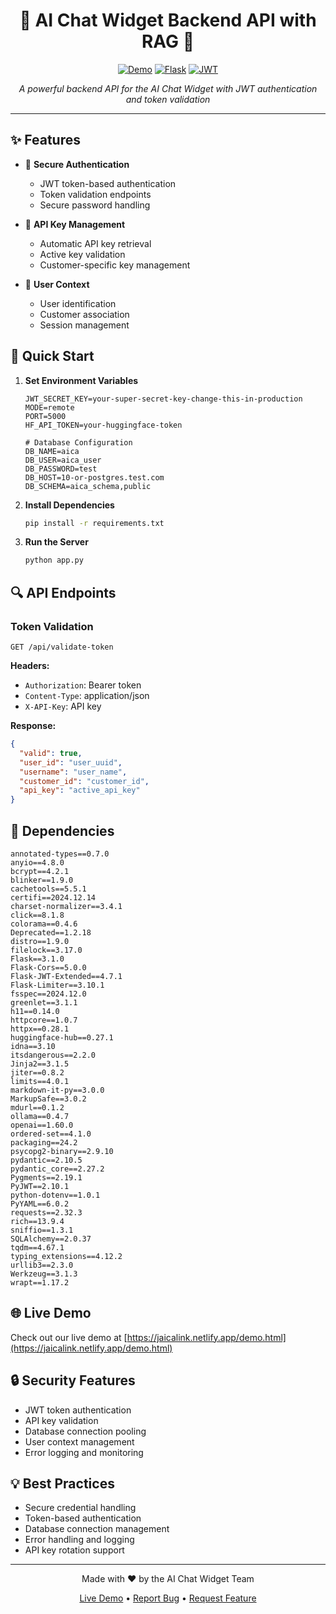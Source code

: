 <!-- Decorative header -->
<div align="center">
  
# 🌟 AI Chat Widget Backend API with RAG 🤖
[![Demo](https://img.shields.io/badge/Demo-Live%20Preview-brightgreen?style=for-the-badge)](https://jaicalink.netlify.app/demo.html)
[![Flask](https://img.shields.io/badge/Flask-2.3.3-blue?style=for-the-badge&logo=flask)](https://flask.palletsprojects.com/)
[![JWT](https://img.shields.io/badge/JWT-Auth-red?style=for-the-badge&logo=json-web-tokens)](https://jwt.io/)

*A powerful backend API for the AI Chat Widget with JWT authentication and token validation*

---
</div>

## ✨ Features

- 🔐 **Secure Authentication**
  - JWT token-based authentication
  - Token validation endpoints
  - Secure password handling

- 🔑 **API Key Management**
  - Automatic API key retrieval
  - Active key validation
  - Customer-specific key management

- 👤 **User Context**
  - User identification
  - Customer association
  - Session management

## 🚀 Quick Start

1. **Set Environment Variables**
   ```env
   JWT_SECRET_KEY=your-super-secret-key-change-this-in-production
   MODE=remote
   PORT=5000
   HF_API_TOKEN=your-huggingface-token

   # Database Configuration
   DB_NAME=aica
   DB_USER=aica_user
   DB_PASSWORD=test
   DB_HOST=10-or-postgres.test.com
   DB_SCHEMA=aica_schema,public
   ```

2. **Install Dependencies**
   ```bash
   pip install -r requirements.txt
   ```

3. **Run the Server**
   ```bash
   python app.py
   ```

## 🔍 API Endpoints

### Token Validation
```http
GET /api/validate-token
```

**Headers:**
- `Authorization`: Bearer token
- `Content-Type`: application/json
- `X-API-Key`: API key

**Response:**
```json
{
  "valid": true,
  "user_id": "user_uuid",
  "username": "user_name",
  "customer_id": "customer_id",
  "api_key": "active_api_key"
}
```

## 🔧 Dependencies

```plaintext
annotated-types==0.7.0
anyio==4.8.0
bcrypt==4.2.1
blinker==1.9.0
cachetools==5.5.1
certifi==2024.12.14
charset-normalizer==3.4.1
click==8.1.8
colorama==0.4.6
Deprecated==1.2.18
distro==1.9.0
filelock==3.17.0
Flask==3.1.0
Flask-Cors==5.0.0
Flask-JWT-Extended==4.7.1
Flask-Limiter==3.10.1
fsspec==2024.12.0
greenlet==3.1.1
h11==0.14.0
httpcore==1.0.7
httpx==0.28.1
huggingface-hub==0.27.1
idna==3.10
itsdangerous==2.2.0
Jinja2==3.1.5
jiter==0.8.2
limits==4.0.1
markdown-it-py==3.0.0
MarkupSafe==3.0.2
mdurl==0.1.2
ollama==0.4.7
openai==1.60.0
ordered-set==4.1.0
packaging==24.2
psycopg2-binary==2.9.10
pydantic==2.10.5
pydantic_core==2.27.2
Pygments==2.19.1
PyJWT==2.10.1
python-dotenv==1.0.1
PyYAML==6.0.2
requests==2.32.3
rich==13.9.4
sniffio==1.3.1
SQLAlchemy==2.0.37
tqdm==4.67.1
typing_extensions==4.12.2
urllib3==2.3.0
Werkzeug==3.1.3
wrapt==1.17.2

```

## 🌐 Live Demo

Check out our live demo at [https://jaicalink.netlify.app/demo.html](https://jaicalink.netlify.app/demo.html)

## 🔒 Security Features

- JWT token authentication
- API key validation
- Database connection pooling
- User context management
- Error logging and monitoring

## 💡 Best Practices

- Secure credential handling
- Token-based authentication
- Database connection management
- Error handling and logging
- API key rotation support

<div align="center">

---

Made with ❤️ by the AI Chat Widget Team

[Live Demo](https://jaicalink.netlify.app/demo.html) • [Report Bug](https://github.com/yourusername/your-repo/issues) • [Request Feature](https://github.com/yourusername/your-repo/issues)

</div>
